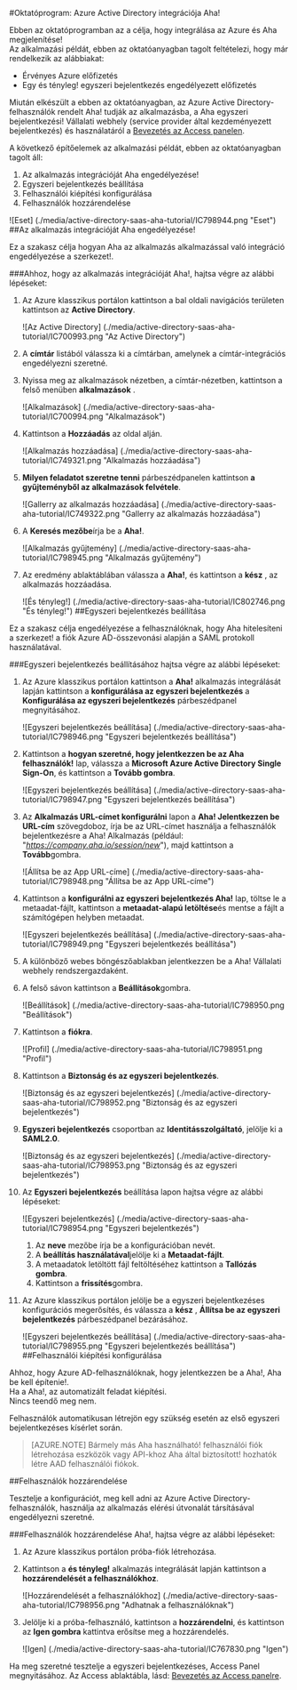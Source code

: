 <properties 
    pageTitle="Oktatóprogram: Azure Active Directory integrációja Aha! | Microsoft Azure" 
    description="Megtudhatja, hogy miként használhatja a Aha! az Azure Active Directory ahhoz, hogy az egyszeri bejelentkezés automatikus a kiépítési, és így tovább!" 
    services="active-directory" 
    authors="jeevansd"  
    documentationCenter="na" 
    manager="femila"/>
<tags 
    ms.service="active-directory" 
    ms.devlang="na" 
    ms.topic="article" 
    ms.tgt_pltfrm="na" 
    ms.workload="identity" 
    ms.date="09/29/2016" 
    ms.author="jeedes" />

#<a name="tutorial-azure-active-directory-integration-with-aha"></a>Oktatóprogram: Azure Active Directory integrációja Aha!

Ebben az oktatóprogramban az a célja, hogy integrálása az Azure és Aha megjelenítése!  
Az alkalmazási példát, ebben az oktatóanyagban tagolt feltételezi, hogy már rendelkezik az alábbiakat:

-   Érvényes Azure előfizetés
-   Egy és tényleg! egyszeri bejelentkezés engedélyezett előfizetés

Miután elkészült a ebben az oktatóanyagban, az Azure Active Directory-felhasználók rendelt Aha! tudják az alkalmazásba, a Aha egyszeri bejelentkezési! Vállalati webhely (service provider által kezdeményezett bejelentkezés) és használatáról a [Bevezetés az Access panelen](active-directory-saas-access-panel-introduction.md).

A következő építőelemek az alkalmazási példát, ebben az oktatóanyagban tagolt áll:

1.  Az alkalmazás integrációját Aha engedélyezése!
2.  Egyszeri bejelentkezés beállítása
3.  Felhasználói kiépítési konfigurálása
4.  Felhasználók hozzárendelése

![Eset] (./media/active-directory-saas-aha-tutorial/IC798944.png "Eset")
##<a name="enabling-the-application-integration-for-aha"></a>Az alkalmazás integrációját Aha engedélyezése!

Ez a szakasz célja hogyan Aha az alkalmazás alkalmazással való integráció engedélyezése a szerkezet!.

###<a name="to-enable-the-application-integration-for-aha-perform-the-following-steps"></a>Ahhoz, hogy az alkalmazás integrációját Aha!, hajtsa végre az alábbi lépéseket:

1.  Az Azure klasszikus portálon kattintson a bal oldali navigációs területen kattintson az **Active Directory**.

    ![Az Active Directory] (./media/active-directory-saas-aha-tutorial/IC700993.png "Az Active Directory")

2.  A **címtár** listából válassza ki a címtárban, amelynek a címtár-integrációs engedélyezni szeretné.

3.  Nyissa meg az alkalmazások nézetben, a címtár-nézetben, kattintson a felső menüben **alkalmazások** .

    ![Alkalmazások] (./media/active-directory-saas-aha-tutorial/IC700994.png "Alkalmazások")

4.  Kattintson a **Hozzáadás** az oldal alján.

    ![Alkalmazás hozzáadása] (./media/active-directory-saas-aha-tutorial/IC749321.png "Alkalmazás hozzáadása")

5.  **Milyen feladatot szeretne tenni** párbeszédpanelen kattintson **a gyűjteményből az alkalmazások felvétele**.

    ![Gallerry az alkalmazás hozzáadása] (./media/active-directory-saas-aha-tutorial/IC749322.png "Gallerry az alkalmazás hozzáadása")

6.  A **Keresés mezőbe**írja be a **Aha!**.

    ![Alkalmazás gyűjtemény] (./media/active-directory-saas-aha-tutorial/IC798945.png "Alkalmazás gyűjtemény")

7.  Az eredmény ablaktáblában válassza a **Aha!**, és kattintson a **kész** , az alkalmazás hozzáadása.

    ![És tényleg!] (./media/active-directory-saas-aha-tutorial/IC802746.png "És tényleg!")
##<a name="configuring-single-sign-on"></a>Egyszeri bejelentkezés beállítása

Ez a szakasz célja engedélyezése a felhasználóknak, hogy Aha hitelesíteni a szerkezet! a fiók Azure AD-összevonási alapján a SAML protokoll használatával.

###<a name="to-configure-single-sign-on-perform-the-following-steps"></a>Egyszeri bejelentkezés beállításához hajtsa végre az alábbi lépéseket:

1.  Az Azure klasszikus portálon kattintson a **Aha!** alkalmazás integrálását lapján kattintson a **konfigurálása az egyszeri bejelentkezés** a **Konfigurálása az egyszeri bejelentkezés** párbeszédpanel megnyitásához.

    ![Egyszeri bejelentkezés beállítása] (./media/active-directory-saas-aha-tutorial/IC798946.png "Egyszeri bejelentkezés beállítása")

2.  Kattintson a **hogyan szeretné, hogy jelentkezzen be az Aha felhasználók!** lap, válassza a **Microsoft Azure Active Directory Single Sign-On**, és kattintson a **Tovább gombra**.

    ![Egyszeri bejelentkezés beállítása] (./media/active-directory-saas-aha-tutorial/IC798947.png "Egyszeri bejelentkezés beállítása")

3.  Az **Alkalmazás URL-címet konfigurálni** lapon a **Aha! Jelentkezzen be URL-cím** szövegdoboz, írja be az URL-címet használja a felhasználók bejelentkezésre a Aha! Alkalmazás (például: "*https://company.aha.io/session/new*"), majd kattintson a **Tovább**gombra.

    ![Állítsa be az App URL-címe] (./media/active-directory-saas-aha-tutorial/IC798948.png "Állítsa be az App URL-címe")

4.  Kattintson a **konfigurálni az egyszeri bejelentkezés Aha!** lap, töltse le a metaadat-fájlt, kattintson a **metaadat-alapú letöltése**és mentse a fájlt a számítógépen helyben metaadat.

    ![Egyszeri bejelentkezés beállítása] (./media/active-directory-saas-aha-tutorial/IC798949.png "Egyszeri bejelentkezés beállítása")

5.  A különböző webes böngészőablakban jelentkezzen be a Aha! Vállalati webhely rendszergazdaként.

6.  A felső sávon kattintson a **Beállítások**gombra.

    ![Beállítások] (./media/active-directory-saas-aha-tutorial/IC798950.png "Beállítások")

7.  Kattintson a **fiókra**.

    ![Profil] (./media/active-directory-saas-aha-tutorial/IC798951.png "Profil")

8.  Kattintson a **Biztonság és az egyszeri bejelentkezés**.

    ![Biztonság és az egyszeri bejelentkezés] (./media/active-directory-saas-aha-tutorial/IC798952.png "Biztonság és az egyszeri bejelentkezés")

9.  **Egyszeri bejelentkezés** csoportban az **Identitásszolgáltató**, jelölje ki a **SAML2.0**.

    ![Biztonság és az egyszeri bejelentkezés] (./media/active-directory-saas-aha-tutorial/IC798953.png "Biztonság és az egyszeri bejelentkezés")

10. Az **Egyszeri bejelentkezés** beállítása lapon hajtsa végre az alábbi lépéseket:

    ![Egyszeri bejelentkezés] (./media/active-directory-saas-aha-tutorial/IC798954.png "Egyszeri bejelentkezés")

    1.  Az **neve** mezőbe írja be a konfigurációban nevét.
    2.  A **beállítás használatával**jelölje ki a **Metaadat-fájlt**.
    3.  A metaadatok letöltött fájl feltöltéséhez kattintson a **Tallózás gombra**.
    4.  Kattintson a **frissítés**gombra.

11. Az Azure klasszikus portálon jelölje be a egyszeri bejelentkezéses konfigurációs megerősítés, és válassza a **kész** , **Állítsa be az egyszeri bejelentkezés** párbeszédpanel bezárásához.

    ![Egyszeri bejelentkezés beállítása] (./media/active-directory-saas-aha-tutorial/IC798955.png "Egyszeri bejelentkezés beállítása")
##<a name="configuring-user-provisioning"></a>Felhasználói kiépítési konfigurálása

Ahhoz, hogy Azure AD-felhasználóknak, hogy jelentkezzen be a Aha!, Aha be kell építenie!.  
Ha a Aha!, az automatizált feladat kiépítési.  
Nincs teendő meg nem.
  
Felhasználók automatikusan létrejön egy szükség esetén az első egyszeri bejelentkezéses kísérlet során.

>[AZURE.NOTE] Bármely más Aha használható! felhasználói fiók létrehozása eszközök vagy API-khoz Aha által biztosított! hozhatók létre AAD felhasználói fiókok.

##<a name="assigning-users"></a>Felhasználók hozzárendelése

Tesztelje a konfigurációt, meg kell adni az Azure Active Directory-felhasználók, használja az alkalmazás elérési útvonalát társításával engedélyezni szeretné.

###<a name="to-assign-users-to-aha-perform-the-following-steps"></a>Felhasználók hozzárendelése Aha!, hajtsa végre az alábbi lépéseket:

1.  Az Azure klasszikus portálon próba-fiók létrehozása.

2.  Kattintson a **és tényleg!** alkalmazás integrálását lapján kattintson a **hozzárendelését a felhasználókhoz**.

    ![Hozzárendelését a felhasználókhoz] (./media/active-directory-saas-aha-tutorial/IC798956.png "Adhatnak a felhasználóknak")

3.  Jelölje ki a próba-felhasználó, kattintson a **hozzárendelni**, és kattintson az **Igen gombra** kattintva erősítse meg a hozzárendelés.

    ![Igen] (./media/active-directory-saas-aha-tutorial/IC767830.png "Igen")

Ha meg szeretné tesztelje a egyszeri bejelentkezéses, Access Panel megnyitásához. Az Access ablaktábla, lásd: [Bevezetés az Access panelre](active-directory-saas-access-panel-introduction.md).

